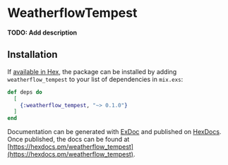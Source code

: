 # WeatherflowTempest

**TODO: Add description**

## Installation

If [available in Hex](https://hex.pm/docs/publish), the package can be installed
by adding `weatherflow_tempest` to your list of dependencies in `mix.exs`:

```elixir
def deps do
  [
    {:weatherflow_tempest, "~> 0.1.0"}
  ]
end
```

Documentation can be generated with [ExDoc](https://github.com/elixir-lang/ex_doc)
and published on [HexDocs](https://hexdocs.pm). Once published, the docs can
be found at [https://hexdocs.pm/weatherflow_tempest](https://hexdocs.pm/weatherflow_tempest).


